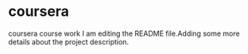 # coursera
coursera course work
I am editing the README file.Adding some more details about the project description.

